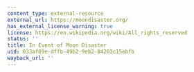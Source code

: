 ```yaml
---
content_type: external-resource
external_url: https://moondisaster.org/
has_external_license_warning: true
license: https://en.wikipedia.org/wiki/All_rights_reserved
status: ''
title: In Event of Moon Disaster
uid: 033af09e-dffb-49b2-9eb2-84203c15ebfb
wayback_url: ''
---
```


